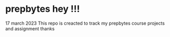 # prepbytes hey !!!
17 march 2023
This repo is creacted to track my prepbytes course projects and assignment 
thanks
